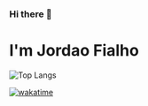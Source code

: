 ### Hi there 👋

# I'm Jordao Fialho
<!--![Top Langs](https://github-readme-stats.vercel.app/api/top-langs/?username=Jordaosf&layout=donut&theme=default#gh-light-mode-only)-->
![Top Langs](https://wakatime.com/share/@jordaosf/4f607d34-e43d-4b37-adca-f0f297e560d5.svg)

[![wakatime](https://wakatime.com/badge/user/b0a098b0-18ea-407c-9e3d-a6727e3aa2ce.svg)](https://wakatime.com/@b0a098b0-18ea-407c-9e3d-a6727e3aa2ce)


<!--
**Jordaosf/Jordaosf** is a ✨ _special_ ✨ repository because its `README.md` (this file) appears on your GitHub profile.

Here are some ideas to get you started:

- 🔭 I’m currently working on ...
- 🌱 I’m currently learning ...
- 👯 I’m looking to collaborate on ...
- 🤔 I’m looking for help with ...
- 💬 Ask me about ...
- 📫 How to reach me: ...
- 😄 Pronouns: ...
- ⚡ Fun fact: ...
-->
